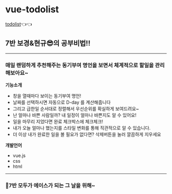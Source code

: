 # vue-todolist
[todolist](https://hyunklee.github.io/vue-todolist/)👈👈
## 7반 보경&현규😎의 공부비법!!
---------------------------------------------------
### 매일 랜덤하게 추천해주는 동기부여 명언을 보면서 체계적으로 할일을 관리해보아요~
__기능소개__

- 창을 열때마다 보이는 동기부여 명언!
- 날짜를 선택하시면 자동으로 D-day 를 계산해줍니다
- 그리고 급한일 순서대로 정렬해서 우선순위를 확실하게 보여드려요~
- 난 얼마나 바쁜 사람일까? 내 일정이 얼마나 바쁜지도 알 수 있어요!
- 일을 마무리 지었다면 완료 체크박스에 체크체크!
- 내가 오늘 얼마나 했는지를 스타일 변화를 통해 직관적으로 알 수 있습니다. 
- 더 이상 내가 완료한 일을 볼 필요가 없다면? 삭제버튼을 눌러 깔끔하게 지우세요

__개발언어__
- vue.js
- css
- html
---
### 👊7반 모두가 에이스가 되는 그 날을 위해~
